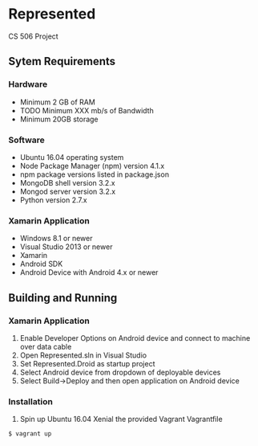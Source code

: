 # Represented
CS 506 Project

## Sytem Requirements
### Hardware
* Minimum 2 GB of RAM
* TODO Minimum XXX mb/s of Bandwidth
* Minimum 20GB storage
### Software
* Ubuntu 16.04 operating system
* Node Package Manager (npm) version 4.1.x
* npm package versions listed in package.json
* MongoDB shell version 3.2.x
* Mongod server version 3.2.x
* Python version 2.7.x
### Xamarin Application
* Windows 8.1 or newer
* Visual Studio 2013 or newer
* Xamarin 
* Android SDK
* Android Device with Android 4.x or newer

## Building and Running
### Xamarin Application
1.  Enable Developer Options on Android device and connect to machine over data cable
2.  Open Represented.sln in Visual Studio
3.  Set Represented.Droid as startup project
4.  Select Android device from dropdown of deployable devices
5.  Select Build->Deploy and then open application on Android device
### Installation
1. Spin up Ubuntu 16.04 Xenial the provided Vagrant Vagrantfile
```
$ vagrant up
```
